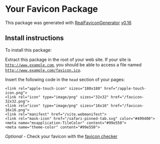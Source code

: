 # Your Favicon Package

This package was generated with [RealFaviconGenerator](https://realfavicongenerator.net/) [v0.16](https://realfavicongenerator.net/change_log#v0.16)

## Install instructions

To install this package:

Extract this package in the root of your web site. If your site is <code>http://www.example.com</code>, you should be able to access a file named <code>http://www.example.com/favicon.ico</code>.

Insert the following code in the `head` section of your pages:

    <link rel="apple-touch-icon" sizes="180x180" href="/apple-touch-icon.png">
    <link rel="icon" type="image/png" sizes="32x32" href="/favicon-32x32.png">
    <link rel="icon" type="image/png" sizes="16x16" href="/favicon-16x16.png">
    <link rel="manifest" href="/site.webmanifest">
    <link rel="mask-icon" href="/safari-pinned-tab.svg" color="#499400">
    <meta name="msapplication-TileColor" content="#99e550">
    <meta name="theme-color" content="#99e550">

*Optional* - Check your favicon with the [favicon checker](https://realfavicongenerator.net/favicon_checker)